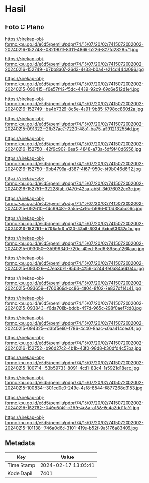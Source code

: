# Hasil

## Foto C Plano

https://sirekap-obj-formc.kpu.go.id/e6d5/pemilu/pdpr/74/15/07/20/02/7415072002002-20240216-152748--082f9011-8311-4866-b226-827fd2828571.jpg

https://sirekap-obj-formc.kpu.go.id/e6d5/pemilu/pdpr/74/15/07/20/02/7415072002002-20240216-152749--b7bb8a07-26d3-4e33-b0a4-e214d444a096.jpg

https://sirekap-obj-formc.kpu.go.id/e6d5/pemilu/pdpr/74/15/07/20/02/7415072002002-20240215-090415--f6e57f42-f5dc-4489-92c9-69c6e512d1e4.jpg

https://sirekap-obj-formc.kpu.go.id/e6d5/pemilu/pdpr/74/15/07/20/02/7415072002002-20240216-152749--ba4b7326-8c5e-4e91-9b85-6798cc860d2a.jpg

https://sirekap-obj-formc.kpu.go.id/e6d5/pemilu/pdpr/74/15/07/20/02/7415072002002-20240215-091322--2fb37ac7-7220-48b1-ba75-a991213255dd.jpg

https://sirekap-obj-formc.kpu.go.id/e6d5/pemilu/pdpr/74/15/07/20/02/7415072002002-20240216-152750--42f9c902-6ea5-4848-a73a-5df9f40d6956.jpg

https://sirekap-obj-formc.kpu.go.id/e6d5/pemilu/pdpr/74/15/07/20/02/7415072002002-20240216-152750--9bb4799a-d387-4f67-950c-bf9b046d6f12.jpg

https://sirekap-obj-formc.kpu.go.id/e6d5/pemilu/pdpr/74/15/07/20/02/7415072002002-20240216-152751--32228fab-0470-42ba-ab5f-3d076032cc3c.jpg

https://sirekap-obj-formc.kpu.go.id/e6d5/pemilu/pdpr/74/15/07/20/02/7415072002002-20240215-092610--f4c9948e-3a55-4e9c-b996-0f0d38a5c06c.jpg

https://sirekap-obj-formc.kpu.go.id/e6d5/pemilu/pdpr/74/15/07/20/02/7415072002002-20240216-152751--b795afc6-a123-43a6-893d-5cba63637a2c.jpg

https://sirekap-obj-formc.kpu.go.id/e6d5/pemilu/pdpr/74/15/07/20/02/7415072002002-20240215-093050--35999340-720c-40ed-8cd6-895ea1260aac.jpg

https://sirekap-obj-formc.kpu.go.id/e6d5/pemilu/pdpr/74/15/07/20/02/7415072002002-20240215-093326--47ea3b91-95b3-4259-b244-fe0a84a6b04c.jpg

https://sirekap-obj-formc.kpu.go.id/e6d5/pemilu/pdpr/74/15/07/20/02/7415072002002-20240215-093659--f760869d-cc86-4804-8f02-2e837df14c41.jpg

https://sirekap-obj-formc.kpu.go.id/e6d5/pemilu/pdpr/74/15/07/20/02/7415072002002-20240215-093843--f6da708b-bddb-457d-965c-298f0aef7dd8.jpg

https://sirekap-obj-formc.kpu.go.id/e6d5/pemilu/pdpr/74/15/07/20/02/7415072002002-20240215-094325--d3bf5e90-f786-4d40-8aac-c0aa414cec0f.jpg

https://sirekap-obj-formc.kpu.go.id/e6d5/pemilu/pdpr/74/15/07/20/02/7415072002002-20240216-152752--b96d27c2-4b1b-43f0-98d8-b30dfd4c57ba.jpg

https://sirekap-obj-formc.kpu.go.id/e6d5/pemilu/pdpr/74/15/07/20/02/7415072002002-20240215-100714--53b59733-8091-4cd1-83c4-1a5921d18ecc.jpg

https://sirekap-obj-formc.kpu.go.id/e6d5/pemilu/pdpr/74/15/07/20/02/7415072002002-20240215-100834--301cd0e0-249e-4af8-8544-6877268d3153.jpg

https://sirekap-obj-formc.kpu.go.id/e6d5/pemilu/pdpr/74/15/07/20/02/7415072002002-20240216-152752--049c6f40-c299-4d8a-a138-8c4a2dd1fa91.jpg

https://sirekap-obj-formc.kpu.go.id/e6d5/pemilu/pdpr/74/15/07/20/02/7415072002002-20240215-101138--746a0d6d-3101-419e-b52f-9a5176a83406.jpg


## Metadata

| Key        | Value               |
| ---------- | ------------------- |
| Time Stamp | 2024-02-17 13:05:41 |
| Kode Dapil | 7401                |



